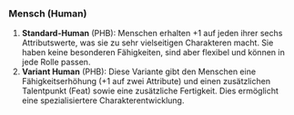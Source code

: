 
### **Mensch (Human)**

1. **Standard-Human** (PHB): Menschen erhalten +1 auf jeden ihrer sechs Attributswerte, was sie zu sehr vielseitigen Charakteren macht. Sie haben keine besonderen Fähigkeiten, sind aber flexibel und können in jede Rolle passen.
    <br/>
2. **Variant Human** (PHB): Diese Variante gibt den Menschen eine Fähigkeitserhöhung (+1 auf zwei Attribute) und einen zusätzlichen Talentpunkt (Feat) sowie eine zusätzliche Fertigkeit. Dies ermöglicht eine spezialisiertere Charakterentwicklung.